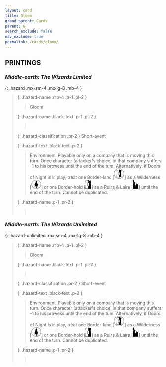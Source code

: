 ```yaml
---
layout: card
title: Gloom
grand_parent: Cards
parent: G
search_exclude: false
nav_exclude: true
permalink: /cards/gloom/
---
```


## PRINTINGS


### _Middle-earth: The Wizards Limited_

{: .hazard .mx-sm-4 .mx-lg-8 .mb-4 }
> {: .hazard-name .mb-4 .p-1 .pl-2 }
> > <div class="hazard-mp"></div>
> > <div class="card-name">Gloom</div>
>
> {: .hazard-name .black-text .p-1 .pl-2 }
> > &nbsp;
>
> {: .hazard-classification .pr-2 }
> Short-event
>
> {: .hazard-text .black-text .p-2 }
> > Environment. Playable only on a company that is moving this turn. Once character (attacker's choice) in that company suffers -1 to his prowess until the end of the turn. Alternatively, if Doors of Night is in play, treat one Border-land \[![](/assets/images/border-land.svg)] as a Wilderness \[![](/assets/images/wilderness.svg)] or one Border-hold \[![](/assets/images/border-hold.svg)] as a Ruins & Lairs \[![](/assets/images/ruinlair.svg)] until the end of the turn. Cannot be duplicated. 
>
> {: .hazard-name .p-1 .pr-2 }
> > <div class="card-shield"></div>
> > <div class="card-corruption">&nbsp;</div>

### _Middle-earth: The Wizards Unlimited_

{: .hazard-unlimited .mx-sm-4 .mx-lg-8 .mb-4 }
> {: .hazard-name .mb-4 .p-1 .pl-2 }
> > <div class="hazard-mp"></div>
> > <div class="card-name">Gloom</div>
>
> {: .hazard-name .black-text .p-1 .pl-2 }
> > &nbsp;
>
> {: .hazard-classification .pr-2 }
> Short-event
>
> {: .hazard-text .black-text .p-2 }
> > Environment. Playable only on a company that is moving this turn. Once character (attacker's choice) in that company suffers -1 to his prowess until the end of the turn. Alternatively, if Doors of Night is in play, treat one Border-land \[![](/assets/images/border-land.svg)] as a Wilderness \[![](/assets/images/wilderness.svg)] or one Border-hold \[![](/assets/images/border-hold.svg)] as a Ruins & Lairs \[![](/assets/images/ruinlair.svg)] until the end of the turn. Cannot be duplicated. 
>
> {: .hazard-name .p-1 .pr-2 }
> > <div class="card-shield"></div>
> > <div class="card-corruption-white">&nbsp;</div>
